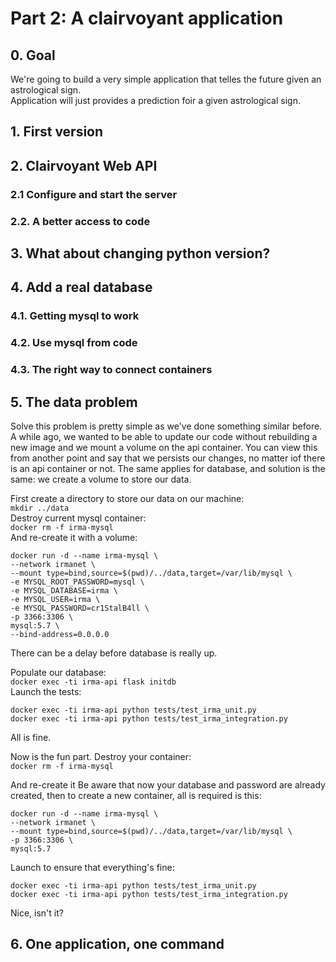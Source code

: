 # Part 2: A clairvoyant application

## 0. Goal
We're going to build a very simple application that telles the future given an astrological sign.  
Application will just provides a prediction foir a given astrological sign.

## 1. First version

## 2. Clairvoyant Web API
### 2.1 Configure and start the server
### 2.2. A better access to code  

## 3. What about changing python version?

## 4. Add a real database
### 4.1. Getting mysql to work
### 4.2. Use mysql from code
### 4.3. The right way to connect containers  

## 5. The data problem
Solve this problem is pretty simple as we've done something similar before.  
A while ago, we wanted to be able to update our code without rebuilding a new image and we mount a volume on the api container. You can view this from another point and say that we persists our changes, no matter iof there is an api container or not. The same applies for database, and solution is the same: we create a volume to store our data.  
  
First create a directory to store our data on our machine:  
`mkdir ../data`  
Destroy current mysql container:  
`docker rm -f irma-mysql`  
And re-create it with a volume:  
```
docker run -d --name irma-mysql \
--network irmanet \
--mount type=bind,source=$(pwd)/../data,target=/var/lib/mysql \
-e MYSQL_ROOT_PASSWORD=mysql \
-e MYSQL_DATABASE=irma \
-e MYSQL_USER=irma \
-e MYSQL_PASSWORD=cr1StalB4ll \
-p 3366:3306 \
mysql:5.7 \
--bind-address=0.0.0.0
```
There can be a delay before database is really up.  
  
Populate our database:  
`docker exec -ti irma-api flask initdb`  
Launch the tests:  
```
docker exec -ti irma-api python tests/test_irma_unit.py
docker exec -ti irma-api python tests/test_irma_integration.py
```
All is fine.


Now is the fun part. Destroy your container:  
`docker rm -f irma-mysql`  

And re-create it
Be aware that now your database and password are already created, then to create a new container, all is required is this:
```
docker run -d --name irma-mysql \
--network irmanet \
--mount type=bind,source=$(pwd)/../data,target=/var/lib/mysql \
-p 3366:3306 \
mysql:5.7
```
  
Launch to ensure that everything's fine:  
```
docker exec -ti irma-api python tests/test_irma_unit.py
docker exec -ti irma-api python tests/test_irma_integration.py
```
Nice, isn't it?  

## 6. One application, one command

